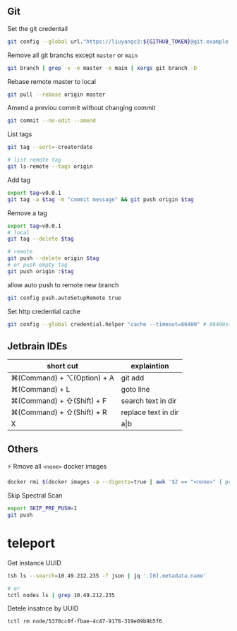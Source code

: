 ## Git

Set the git credentail
```bash
git config --global url."https://liuyangc3:${GITHUB_TOKEN}@git.example.com".insteadOf "https://git.example.com"
```

Remove all git branchs except `master` or `main`
```bash
git branch | grep -v -e master -e main | xargs git branch -D
```

Rebase remote master to local
```bash
git pull --rebase origin master
```

Amend a previou commit without changing commit
```bash
git commit --no-edit --amend
```

List tags
```bash
git tag --sort=-creatordate

# list remote tag
git ls-remote --tags origin
```

Add tag
```bash
export tag=v0.0.1
git tag -a $tag -m "commit message" && git push origin $tag
```

Remove a tag
```bash
export tag=v0.0.1
# local
git tag --delete $tag

# remote
git push --delete origin $tag
# or push empty tag
git push origin :$tag
```

allow auto push to remote new branch
```bash
git config push.autoSetupRemote true
```

Set http credential cache
```bash
git config --global credential.helper "cache --timeout=86400" # 86400s=24h
```

## Jetbrain IDEs

short cut | explaintion
---|---
⌘(Command) + ⌥(Option) + A | git add
⌘(Command) + L | goto line
⌘(Command) + ⇧(Shift) + F | search text in dir
⌘(Command) + ⇧(Shift) + R | replace text in dir
X | a\|b



## Others

⚡ Rmove all `<none>` docker images
```bash
docker rmi $(docker images -a --digests=true | awk '$2 == "<none>" { print $4}')
```

Skip Spectral Scan 
```bash
export SKIP_PRE_PUSH=1
git push
```

# teleport

Get instance UUID
```bash
tsh ls --search=10.49.212.235 -f json | jq '.[0].metadata.name'

# or
tctl nodes ls | grep 10.49.212.235
```

Detele insatnce by UUID
```
tctl rm node/5370cc0f-fbae-4c47-9178-319e09b9b5f6
```
